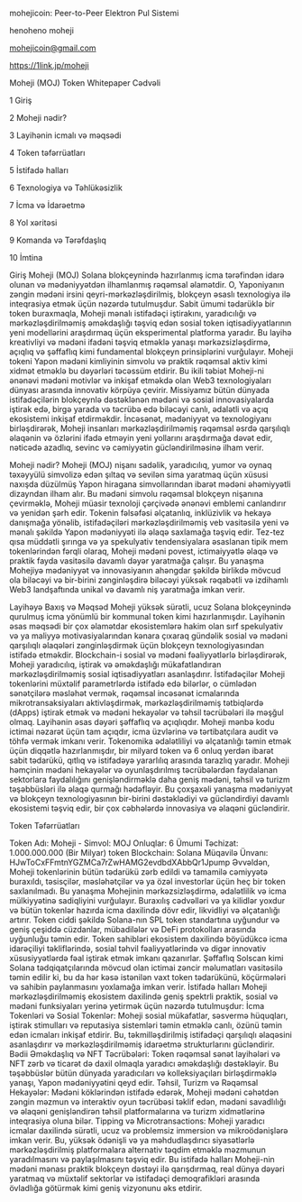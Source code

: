mohejicoin: Peer-to-Peer Elektron Pul Sistemi

henoheno moheji

mohejicoin@gmail.com

https://1link.jp/moheji

Moheji (MOJ) Token Whitepaper Cədvəli

1 Giriş

2 Moheji nədir?

3 Layihənin icmalı və məqsədi

4 Token təfərrüatları

5 İstifadə halları

6 Texnologiya və Təhlükəsizlik

7 İcma və İdarəetmə

8 Yol xəritəsi

9 Komanda və Tərəfdaşlıq

10 İmtina

Giriş Moheji (MOJ) Solana blokçeynində hazırlanmış icma tərəfindən idarə olunan və mədəniyyətdən ilhamlanmış rəqəmsal əlamətdir. O, Yaponiyanın zəngin mədəni irsini qeyri-mərkəzləşdirilmiş, blokçeyn əsaslı texnologiya ilə inteqrasiya etmək üçün nəzərdə tutulmuşdur. Sabit ümumi tədarüklə bir token buraxmaqla, Moheji mənalı istifadəçi iştirakını, yaradıcılığı və mərkəzləşdirilməmiş əməkdaşlığı təşviq edən sosial token iqtisadiyyatlarının yeni modellərini araşdırmaq üçün eksperimental platforma yaradır. Bu layihə kreativliyi və mədəni ifadəni təşviq etməklə yanaşı mərkəzsizləşdirmə, açıqlıq və şəffaflıq kimi fundamental blokçeyn prinsiplərini vurğulayır. Moheji tokeni Yapon mədəni kimliyinin simvolu və praktik rəqəmsal aktiv kimi xidmət etməklə bu dəyərləri təcəssüm etdirir. Bu ikili təbiət Moheji-ni ənənəvi mədəni motivlər və inkişaf etməkdə olan Web3 texnologiyaları dünyası arasında innovativ körpüyə çevirir. Missiyamız bütün dünyada istifadəçilərin blokçeynlə dəstəklənən mədəni və sosial innovasiyalarda iştirak edə, birgə yarada və təcrübə edə biləcəyi canlı, ədalətli və açıq ekosistemi inkişaf etdirməkdir. İncəsənət, mədəniyyət və texnologiyanı birləşdirərək, Moheji insanları mərkəzləşdirilməmiş rəqəmsal əsrdə qarşılıqlı əlaqənin və özlərini ifadə etməyin yeni yollarını araşdırmağa dəvət edir, nəticədə azadlıq, sevinc və cəmiyyətin gücləndirilməsinə ilham verir.

Moheji nədir? Moheji (MOJ) nişanı sadəlik, yaradıcılıq, yumor və oynaq təxəyyülü simvolizə edən şıltaq və sevilən sima yaratmaq üçün xüsusi naxışda düzülmüş Yapon hiragana simvollarından ibarət mədəni əhəmiyyətli dizayndan ilham alır. Bu mədəni simvolu rəqəmsal blokçeyn nişanına çevirməklə, Moheji müasir texnoloji çərçivədə ənənəvi emblemi canlandırır və yenidən şərh edir. Tokenin fəlsəfəsi əlçatanlıq, inklüzivlik və hekayə danışmağa yönəlib, istifadəçiləri mərkəzləşdirilməmiş veb vasitəsilə yeni və mənalı şəkildə Yapon mədəniyyəti ilə əlaqə saxlamağa təşviq edir. Tez-tez qısa müddətli şırınga və ya spekulyativ tendensiyalara əsaslanan tipik mem tokenlərindən fərqli olaraq, Moheji mədəni povest, ictimaiyyətlə əlaqə və praktik fayda vasitəsilə davamlı dəyər yaratmağa çalışır. Bu yanaşma Mohejiyə mədəniyyət və innovasiyanın ahəngdar şəkildə birlikdə mövcud ola biləcəyi və bir-birini zənginləşdirə biləcəyi yüksək rəqabətli və izdihamlı Web3 landşaftında unikal və davamlı niş yaratmağa imkan verir.

Layihəyə Baxış və Məqsəd Moheji yüksək sürətli, ucuz Solana blokçeynində qurulmuş icma yönümlü bir kommunal token kimi hazırlanmışdır. Layihənin əsas məqsədi bir çox əlamətdar ekosistemlərə hakim olan sırf spekulyativ və ya maliyyə motivasiyalarından kənara çıxaraq gündəlik sosial və mədəni qarşılıqlı əlaqələri zənginləşdirmək üçün blokçeyn texnologiyasından istifadə etməkdir. Blockchain-i sosial və mədəni fəaliyyətlərlə birləşdirərək, Moheji yaradıcılıq, iştirak və əməkdaşlığı mükafatlandıran mərkəzləşdirilməmiş sosial iqtisadiyyatları asanlaşdırır. İstifadəçilər Moheji tokenlərini müxtəlif parametrlərdə istifadə edə bilərlər, o cümlədən sənətçilərə məsləhət vermək, rəqəmsal incəsənət icmalarında mikrotransaksiyaları aktivləşdirmək, mərkəzləşdirilməmiş tətbiqlərdə (dApps) iştirak etmək və mədəni hekayələr və təhsil təcrübələri ilə məşğul olmaq. Layihənin əsas dəyəri şəffaflıq və açıqlıqdır. Moheji mənbə kodu ictimai nəzarət üçün tam açıqdır, icma üzvlərinə və tərtibatçılara audit və töhfə vermək imkanı verir. Tokenomika ədalətliliyi və əlçatanlığı təmin etmək üçün diqqətlə hazırlanmışdır, bir milyard token və 6 onluq yerdən ibarət sabit tədarükü, qıtlıq və istifadəyə yararlılıq arasında tarazlıq yaradır. Moheji həmçinin mədəni hekayələr və oyunlaşdırılmış təcrübələrdən faydalanan sektorlara faydalılığını genişləndirməklə daha geniş mədəni, təhsil və turizm təşəbbüsləri ilə əlaqə qurmağı hədəfləyir. Bu çoxşaxəli yanaşma mədəniyyət və blokçeyn texnologiyasının bir-birini dəstəklədiyi və gücləndirdiyi davamlı ekosistemi təşviq edir, bir çox cəbhələrdə innovasiya və əlaqəni gücləndirir.

Token Təfərrüatları

Token Adı: Moheji - Simvol: MOJ
Onluqlar: 6
Ümumi Təchizat: 1.000.000.000 (Bir Milyar) token
Blockchain: Solana
Müqavilə Ünvanı: HJwToCxFFmtnYGZMCa7rZwHAMG2evdbdXAbbQr1Jpump
Əvvəldən, Moheji tokenlərinin bütün tədarükü zərb edildi və tamamilə cəmiyyətə buraxıldı, təsisçilər, məsləhətçilər və ya özəl investorlar üçün heç bir token saxlanılmadı. Bu yanaşma Mohejinin mərkəzsizləşdirmə, ədalətlilik və icma mülkiyyətinə sadiqliyini vurğulayır. Buraxılış cədvəlləri və ya kilidlər yoxdur və bütün tokenlər hazırda icma daxilində dövr edir, likvidliyi və əlçatanlığı artırır. Token ciddi şəkildə Solana-nın SPL token standartına uyğundur və geniş çeşiddə cüzdanlar, mübadilələr və DeFi protokolları arasında uyğunluğu təmin edir. Token sahibləri ekosistem daxilində böyüdükcə icma idarəçiliyi təkliflərində, sosial təhvil fəaliyyətlərində və digər innovativ xüsusiyyətlərdə fəal iştirak etmək imkanı qazanırlar. Şəffaflıq Solscan kimi Solana tədqiqatçılarında mövcud olan ictimai zəncir məlumatları vasitəsilə təmin edilir ki, bu da hər kəsə istənilən vaxt token tədarükünü, köçürmələri və sahibin paylanmasını yoxlamağa imkan verir.
İstifadə halları Moheji mərkəzləşdirilməmiş ekosistem daxilində geniş spektrli praktik, sosial və mədəni funksiyaları yerinə yetirmək üçün nəzərdə tutulmuşdur:
İcma Tokenləri və Sosial Tokenlər: Moheji sosial mükafatlar, səsvermə hüquqları, iştirak stimulları və reputasiya sistemləri təmin etməklə canlı, özünü təmin edən icmaları inkişaf etdirir. Bu, təkmilləşdirilmiş istifadəçi qarşılıqlı əlaqəsini asanlaşdırır və mərkəzləşdirilməmiş idarəetmə strukturlarını gücləndirir.
Bədii Əməkdaşlıq və NFT Təcrübələri: Token rəqəmsal sənət layihələri və NFT zərb və ticarət də daxil olmaqla yaradıcı əməkdaşlığı dəstəkləyir. Bu təşəbbüslər bütün dünyada yaradıcıları və kolleksiyaçıları birləşdirməklə yanaşı, Yapon mədəniyyətini qeyd edir.
Təhsil, Turizm və Rəqəmsal Hekayələr: Mədəni köklərindən istifadə edərək, Moheji mədəni cəhətdən zəngin məzmun və interaktiv oyun təcrübəsi təklif edən, mədəni savadlılığı və əlaqəni genişləndirən təhsil platformalarına və turizm xidmətlərinə inteqrasiya oluna bilər.
Tipping və Microtransactions: Moheji yaradıcı icmalar daxilində sürətli, ucuz və problemsiz immersion və mikroödənişlərə imkan verir. Bu, yüksək ödənişli və ya məhdudlaşdırıcı siyasətlərlə mərkəzləşdirilmiş platformalara alternativ təqdim etməklə məzmunun yaradılmasını və paylaşılmasını təşviq edir. Bu istifadə halları Moheji-nin mədəni mənası praktik blokçeyn dəstəyi ilə qarışdırmaq, real dünya dəyəri yaratmaq və müxtəlif sektorlar və istifadəçi demoqrafikləri arasında övladlığa götürmək kimi geniş vizyonunu əks etdirir.


